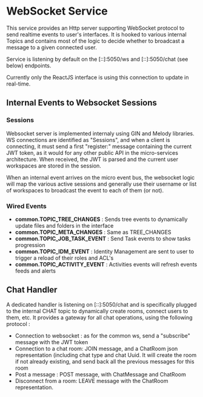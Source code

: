 # WebSocket Service

This service provides an Http server supporting WebSocket protocol to send realtime events to user's interfaces. It is
hooked to various internal Topics and contains most of the logic to decide whether to broadcast a message to a given connected
user.

Service is listening by default on the [::]:5050/ws and [::]:5050/chat (see below) endpoints.

Currently only the ReactJS interface is using this connection to update in real-time.

## Internal Events to Websocket Sessions

### Sessions

Websocket server is implemented internaly using GIN and Melody libraries. WS connections are identified as "Sessions", and
when a client is connecting, it must send a first "register:" message containing the current JWT token, as it would for any other
public API in the micro-services architecture. When received, the JWT is parsed and the current user workspaces are stored in
the session.

When an internal event arrives on the micro event bus, the websocket logic will map the various active sessions and generally use
their username or list of workspaces to broadcast the event to each of them (or not).

### Wired Events

 - **common.TOPIC\_TREE\_CHANGES** : Sends tree events to dynamically update files and folders in the interface
 - **common.TOPIC\_META\_CHANGES** : Same as TREE_CHANGES
 - **common.TOPIC\_JOB\_TASK\_EVENT** : Send Task events to show tasks progression
 - **common.TOPIC\_IDM\_EVENT** : Identity Management are sent to user to trigger a reload of their roles and ACL's
 - **common.TOPIC\_ACTIVITY\_EVENT** : Activities events will refresh events feeds and alerts

## Chat Handler

A dedicated handler is listening on [::]:5050/chat and is specifically plugged to the internal CHAT topic to dynamically
create rooms, connect users to them, etc. It provides a gateway for all chat operations, using the following protocol :

 - Connection to websocket : as for the common ws, send a "subscribe" message with the JWT token
 - Connection to a chat room: JOIN message, and a ChatRoom json representation (including chat type and chat Uuid. It will create
 the room if not already existing, and send back all the previous messages for this room
 - Post a message : POST message, with ChatMessage and ChatRoom
 - Disconnect from a room: LEAVE message with the ChatRoom representation.